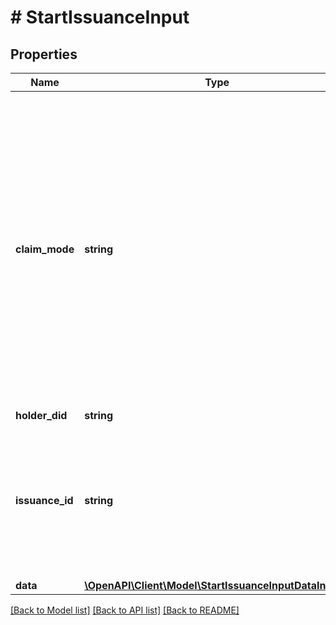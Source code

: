 # # StartIssuanceInput

## Properties

| Name            | Type                                                                                      | Description                                                                                                                                                                                                                                                                                                                  | Notes      |
| --------------- | ----------------------------------------------------------------------------------------- | ---------------------------------------------------------------------------------------------------------------------------------------------------------------------------------------------------------------------------------------------------------------------------------------------------------------------------- | ---------- |
| **claim_mode**  | **string**                                                                                | In TX_CODE claim mode, additional transaction code will be generated and the Authorization Server expects presentation of the transaction Code by the end-user. If FIXED_HOLDER claim mode is defined, holderDid must be present and service will not generate additional transaction code (NORMAL claimMode is deprecated). | [optional] |
| **holder_did**  | **string**                                                                                | Holder DID                                                                                                                                                                                                                                                                                                                   | [optional] |
| **issuance_id** | **string**                                                                                | Website&#39;s internal identifier. Website may use to get info about the status of issuance flow. If it is not provided, CIS will generate one.                                                                                                                                                                              | [optional] |
| **data**        | [**\OpenAPI\Client\Model\StartIssuanceInputDataInner[]**](StartIssuanceInputDataInner.md) |                                                                                                                                                                                                                                                                                                                              |

[[Back to Model list]](../../README.md#models) [[Back to API list]](../../README.md#endpoints) [[Back to README]](../../README.md)

